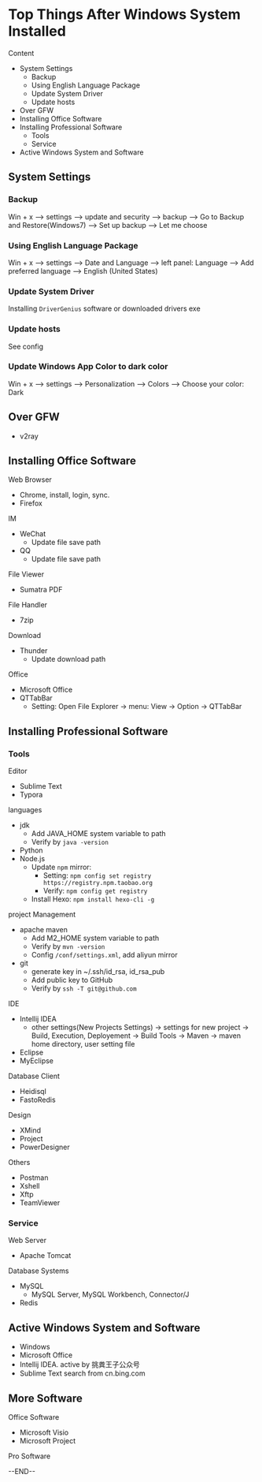 # Top Things After Windows System Installed

Content

- System Settings
  - Backup
  - Using English Language Package
  - Update System Driver
  - Update hosts
- Over GFW
- Installing Office Software
- Installing Professional Software
  - Tools
  - Service
- Active Windows System and Software



## System Settings

### Backup

Win + x --> settings --> update and security --> backup --> Go to Backup and Restore(Windows7) --> Set up backup --> Let me choose

### Using English Language Package

Win + x --> settings --> Date and Language --> left panel: Language --> Add preferred language --> English (United States)

### Update System Driver

Installing `DriverGenius` software or downloaded drivers exe

### Update hosts

See config

### Update Windows App Color to dark color

Win + x --> settings --> Personalization --> Colors --> Choose your color: Dark

## Over GFW

- v2ray

## Installing Office Software

Web Browser

- Chrome, install, login, sync.
- Firefox

IM

- WeChat
  - Update file save path
- QQ
  - Update file save path

File Viewer

- Sumatra PDF

File Handler

- 7zip

Download

- Thunder
  - Update download path

Office

- Microsoft Office
- QTTabBar
  - Setting: Open File Explorer -> menu: View -> Option -> QTTabBar

## Installing Professional Software

### Tools

Editor

- Sublime Text
- Typora

languages 

- jdk
  - Add JAVA_HOME system variable to path
  - Verify by `java -version`
- Python
- Node.js
  - Update `npm` mirror: 
    - Setting: `npm config set registry https://registry.npm.taobao.org`
    - Verify: `npm config get registry`
  - Install Hexo: `npm install hexo-cli -g`

project Management

- apache maven
  - Add M2_HOME system variable to path
  - Verify by `mvn -version`
  - Config `/conf/settings.xml`, add aliyun mirror
- git
  - generate key in ~/.ssh/id_rsa, id_rsa_pub
  - Add public key to GitHub
  - Verify by `ssh -T git@github.com`

IDE

- Intellij IDEA
  - other settings(New Projects Settings) -> settings for new project -> Build, Execution, Deployement -> Build Tools -> Maven -> maven home directory, user setting file
- Eclipse
- MyEclipse

Database Client

- Heidisql
- FastoRedis

Design

- XMind
- Project
- PowerDesigner

Others

- Postman
- Xshell
- Xftp
- TeamViewer

### Service

Web Server

- Apache Tomcat

Database Systems

- MySQL
  - MySQL Server, MySQL Workbench, Connector/J
- Redis


## Active Windows System and Software

- Windows
- Microsoft Office
- Intellij IDEA. active by 挑粪王子公众号
- Sublime Text search from cn.bing.com



## More Software

Office Software

- Microsoft Visio
- Microsoft Project

Pro Software



--END--